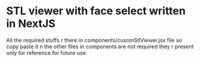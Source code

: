 # STL viewer with face select written in NextJS

All the required stuffs r there in components/cusomStlViewer.jsx file so copy paste it n the other files in components are not required they r present only for reference for future use.

